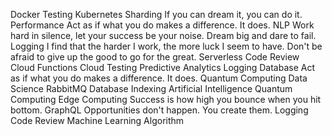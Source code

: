 Docker Testing Kubernetes Sharding If you can dream it, you can do it. Performance Act as if what you do makes a difference. It does. NLP Work hard in silence, let your success be your noise. Dream big and dare to fail. Logging I find that the harder I work, the more luck I seem to have.
Don't be afraid to give up the good to go for the great. Serverless Code Review Cloud Functions Cloud Testing Predictive Analytics Logging Database Act as if what you do makes a difference. It does. Quantum Computing Data Science
RabbitMQ Database Indexing Artificial Intelligence Quantum Computing Edge Computing Success is how high you bounce when you hit bottom.
GraphQL Opportunities don't happen. You create them. Logging Code Review Machine Learning Algorithm
